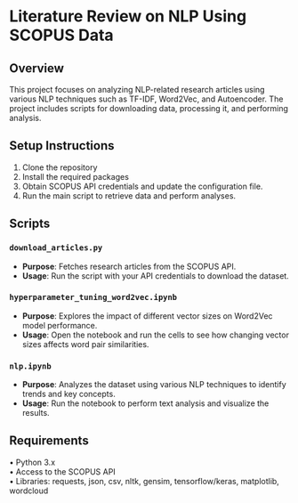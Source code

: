 # Literature Review on NLP Using SCOPUS Data
 
## Overview
This project focuses on analyzing NLP-related research articles using various NLP techniques such as TF-IDF, Word2Vec, and Autoencoder. The project includes scripts for downloading data, processing it, and performing analysis.


## Setup Instructions
1. Clone the repository
2. Install the required packages
3. Obtain SCOPUS API credentials and update the configuration file.
4. Run the main script to retrieve data and perform analyses.


## Scripts
### `download_articles.py`
- **Purpose**: Fetches research articles from the SCOPUS API.
- **Usage**: Run the script with your API credentials to download the dataset.

### `hyperparameter_tuning_word2vec.ipynb`
- **Purpose**: Explores the impact of different vector sizes on Word2Vec model performance.
- **Usage**: Open the notebook and run the cells to see how changing vector sizes affects word pair similarities.

### `nlp.ipynb`
- **Purpose**: Analyzes the dataset using various NLP techniques to identify trends and key concepts.
- **Usage**: Run the notebook to perform text analysis and visualize the results.


## Requirements  
•	Python 3.x  
•	Access to the SCOPUS API  
•	Libraries: requests, json, csv, nltk, gensim, tensorflow/keras, matplotlib, wordcloud  
  
   
